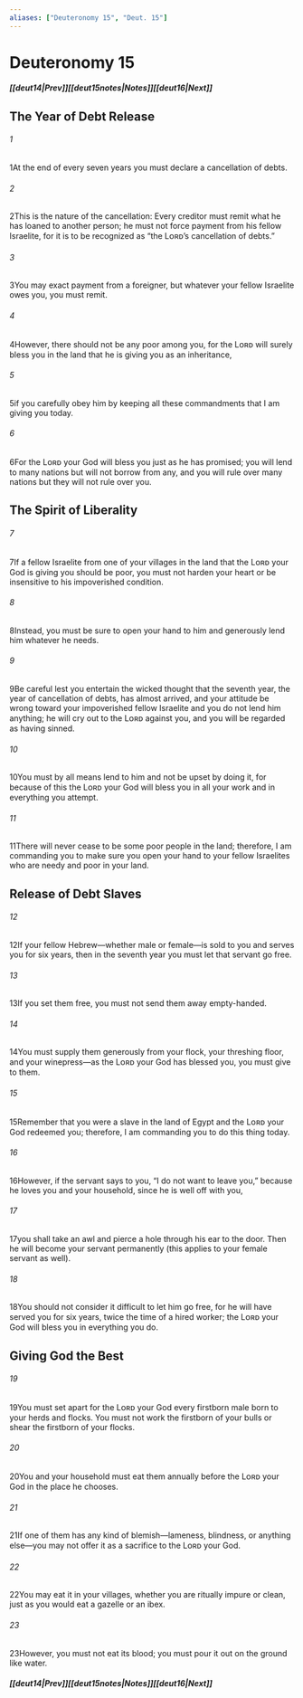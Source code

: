 ```yaml
---
aliases: ["Deuteronomy 15", "Deut. 15"]
---
```

# Deuteronomy 15
##### <span class=arrow-left></span>[[deut14|Prev]]<span class=navigation-separator></span>[[deut15notes|Notes]]<span class=navigation-separator></span>[[deut16|Next]]<span class=arrow-right></span>
## The Year of Debt Release
###### 1
<span class=verse-first>1</span>At the end of every seven years you must declare a cancellation of debts.
###### 2
<span class=verse-body>2</span>This is the nature of the cancellation: Every creditor must remit what he has loaned to another person; he must not force payment from his fellow Israelite, for it is to be recognized as “the Lᴏʀᴅ’s cancellation of debts.”
###### 3
<span class=verse-body>3</span>You may exact payment from a foreigner, but whatever your fellow Israelite owes you, you must remit.
###### 4
<span class=verse-body>4</span>However, there should not be any poor among you, for the Lᴏʀᴅ will surely bless you in the land that he is giving you as an inheritance,
###### 5
<span class=verse-body>5</span>if you carefully obey him by keeping all these commandments that I am giving you today.
###### 6
<span class=verse-body>6</span>For the Lᴏʀᴅ your God will bless you just as he has promised; you will lend to many nations but will not borrow from any, and you will rule over many nations but they will not rule over you.
## The Spirit of Liberality
###### 7
<span class=verse-first>7</span>If a fellow Israelite from one of your villages in the land that the Lᴏʀᴅ your God is giving you should be poor, you must not harden your heart or be insensitive to his impoverished condition.
###### 8
<span class=verse-body>8</span>Instead, you must be sure to open your hand to him and generously lend him whatever he needs.
###### 9
<span class=verse-body>9</span>Be careful lest you entertain the wicked thought that the seventh year, the year of cancellation of debts, has almost arrived, and your attitude be wrong toward your impoverished fellow Israelite and you do not lend him anything; he will cry out to the Lᴏʀᴅ against you, and you will be regarded as having sinned.
###### 10
<span class=verse-body>10</span>You must by all means lend to him and not be upset by doing it, for because of this the Lᴏʀᴅ your God will bless you in all your work and in everything you attempt.
###### 11
<span class=verse-body>11</span>There will never cease to be some poor people in the land; therefore, I am commanding you to make sure you open your hand to your fellow Israelites who are needy and poor in your land.
## Release of Debt Slaves
###### 12
<span class=verse-first>12</span>If your fellow Hebrew—whether male or female—is sold to you and serves you for six years, then in the seventh year you must let that servant go free.
###### 13
<span class=verse-body>13</span>If you set them free, you must not send them away empty-handed.
###### 14
<span class=verse-body>14</span>You must supply them generously from your flock, your threshing floor, and your winepress—as the Lᴏʀᴅ your God has blessed you, you must give to them.
###### 15
<span class=verse-body>15</span>Remember that you were a slave in the land of Egypt and the Lᴏʀᴅ your God redeemed you; therefore, I am commanding you to do this thing today.
###### 16
<span class=verse-body>16</span>However, if the servant says to you, “I do not want to leave you,” because he loves you and your household, since he is well off with you,
###### 17
<span class=verse-body>17</span>you shall take an awl and pierce a hole through his ear to the door. Then he will become your servant permanently (this applies to your female servant as well).
<div class=paragraph-break></div>

###### 18
<span class=verse-first>18</span>You should not consider it difficult to let him go free, for he will have served you for six years, twice the time of a hired worker; the Lᴏʀᴅ your God will bless you in everything you do.
## Giving God the Best
###### 19
<span class=verse-first>19</span>You must set apart for the Lᴏʀᴅ your God every firstborn male born to your herds and flocks. You must not work the firstborn of your bulls or shear the firstborn of your flocks.
###### 20
<span class=verse-body>20</span>You and your household must eat them annually before the Lᴏʀᴅ your God in the place he chooses.
###### 21
<span class=verse-body>21</span>If one of them has any kind of blemish—lameness, blindness, or anything else—you may not offer it as a sacrifice to the Lᴏʀᴅ your God.
###### 22
<span class=verse-body>22</span>You may eat it in your villages, whether you are ritually impure or clean, just as you would eat a gazelle or an ibex.
###### 23
<span class=verse-body>23</span>However, you must not eat its blood; you must pour it out on the ground like water.
##### <span class=arrow-left></span>[[deut14|Prev]]<span class=navigation-separator></span>[[deut15notes|Notes]]<span class=navigation-separator></span>[[deut16|Next]]<span class=arrow-right></span>